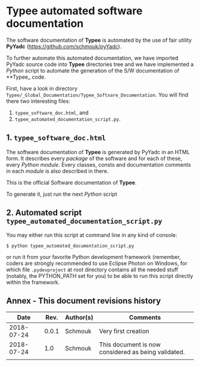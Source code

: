 # Typee automated software documentation

The software documentation of **Typee** is automated by the use of fair 
utility **PyYadc** (https://github.com/schmouk/pyYadc).

To further automate this automated documentation, we have imported PyYadc
source code into **Typee** directories tree and we have implemented a _Python_
script to automate the generation of the S/W documentation of **Typee_ code.

First, have a look in directory 
`Typee/_Global_Documentation/Typee_Softxare_Documentation`. You will find 
there two interesting files:

1. `typee_software_doc.html`, and
2. `typee_automated_documentation_script.py`.


## 1. `typee_software_doc.html`

The software documentation of **Typee** is generated by PyYadc in an HTML
form. It describes every _package_ of the software and for each of these,
every _Python module_. Every classes, consts and documentation comments in
each _module_ is also described in there.

This is the official Software documentation of **Typee**.

To generate it, just run the next _Python_ script


## 2. Automated script `typee_automated_documentation_script.py`

You may either run this script at command line in any kind of console:

    $ python typee_automated_documentation_script.py

or run it from your favorite Python development framework (remember, coders
are strongly recommended to use Eclipse Photon on Windows, for which file
`.pydevproject` at root directory contains all the needed stuff (notably, the 
PYTHON_PATH set for you) to be able to run this script directly within the 
framework.


## Annex - This document revisions history

| Date  | Rev.  | Author(s)  | Comments  |
|---|---|---|---|
| 2018-07-24 | 0.0.1 | Schmouk | Very first creation |
| 2018-07-24 | 1.0 | Schmouk | This document is now considered as being validated. |
|  |  |  |  |
